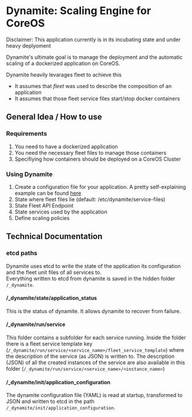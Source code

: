# Dynamite: Scaling Engine for CoreOS
Disclaimer: This application currently is in its incubating state and under heavy deplyoment

Dynamite's ultimate goal is to manage the deployment and the automatic scaling of a dockerized application on CoreOS.

Dynamite heavily levarages fleet to achieve this
  * It assumes that *fleet* was used to describe the composition of an application
  * It assumes that those fleet service files start/stop docker containers 

 
## General Idea / How to use
### Requirements
1. You need to have a dockerized application
2. You need the necessary fleet files to manage those containers
 1. Specifiying how containers should be deployed on a CoreOS Cluster

### Using Dynamite
1. Create a configuration file for your application. A pretty self-explaining example can be found [here](https://github.com/sandorkan/dynamite/blob/master/dynamite/tests/TEST_CONFIG_FOLDER/config.yaml)
 1. State where fleet files lie (default: /etc/dynamite/service-files)
 2. State Fleet API Endpoint
 3. State services used by the application
 4. Define scaling policies
 
 ## Technical Documentation
 
### etcd paths
Dynamite uses etcd to write the state of the application its configuration and the fleet unit files of all services to.   
Everything written to etcd from dynamite is saved in the hidden folder `/_dynamite`.

#### /_dynamite/state/application_status
This is the status of dynamite. It allows dynamite to recover from failure.

#### /_dynamite/run/service
This  folder contains a subfolder for each service running. 
Inside the folder there is a fleet service template key (`/_dynamite/run/service/<service_name>/fleet_service_template`) where the description of the service (as JSON) is written to.
The description (JSON) of all the created instances of the service are also available in this folder (`/_dynamite/run/service/<service_name>/<instance_name>`)

#### /_dynamite/init/application_configuration
The dynamite configuration file (YAML) is read at startup, transformed to JSON and written to etcd in the path `/_dynamite/init/application_configuration`.